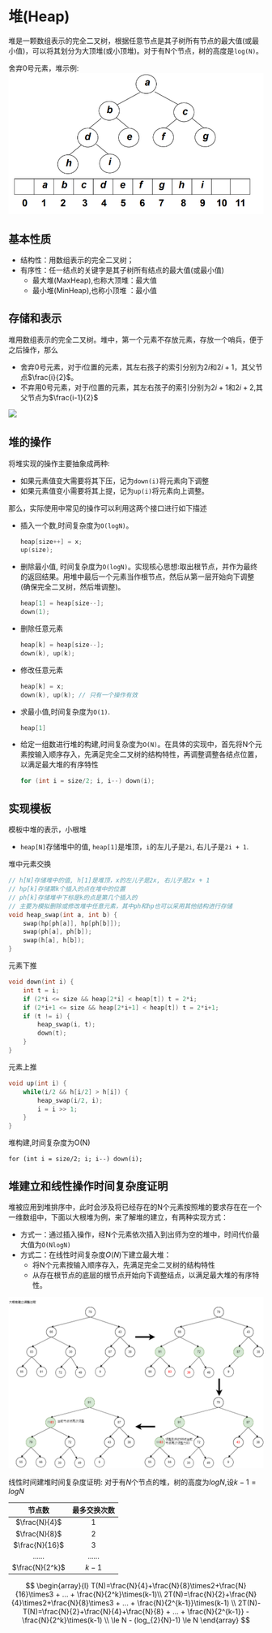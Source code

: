 # 堆(Heap)

堆是一颗数组表示的完全二叉树，根据任意节点是其子树所有节点的最大值(或最小值)，可以将其划分为大顶堆(或小顶堆)。对于有N个节点，树的高度是`log(N)`。

舍弃0号元素，堆示例:
![](./img/Heap-Example.png)
## 基本性质
- 结构性：用数组表示的完全二叉树；
- 有序性：任一结点的关键字是其子树所有结点的最大值(或最小值)
  - 最大堆(MaxHeap),也称大顶堆：最大值
  - 最小堆(MinHeap),也称小顶堆 ：最小值

## 存储和表示
堆用数组表示的完全二叉树。堆中，第一个元素不存放元素，存放一个哨兵，便于之后操作，那么
- 舍弃0号元素，对于$i$位置的元素，其左右孩子的索引分别为$2i$和$2i+1$，其父节点$\frac{i}{2}$。
- 不弃用0号元素，对于$i$位置的元素，其左右孩子的索引分别为$2i+1$和$2i+2$,其父节点为$\frac{i-1}{2}$

![](./img/堆的表示.png)

## 堆的操作
将堆实现的操作主要抽象成两种:
- 如果元素值变大需要将其下压，记为`down(i)`将元素向下调整
- 如果元素值变小需要将其上提，记为`up(i)`将元素向上调整。

那么，实际使用中常见的操作可以利用这两个接口进行如下描述
- 插入一个数,时间复杂度为`O(logN)`。
  ```C++
  heap[size++] = x;
  up(size);
  ```
- 删除最小值, 时间复杂度为`O(logN)`。实现核心思想:取出根节点，并作为最终的返回结果。用堆中最后一个元素当作根节点，然后从第一层开始向下调整(确保完全二叉树，然后堆调整)。
  ```C++
  heap[1] = heap[size--];
  down(1);
  ```
- 删除任意元素
  ```C++
  heap[k] = heap[size--];
  down(k), up(k);
  ```
- 修改任意元素
  ```C++
  heap[k] = x;
  down(k), up(k); // 只有一个操作有效
  ```
- 求最小值,时间复杂度为`O(1)`.
  ```c++
  heap[1]
  ```
- 给定一组数进行堆的构建,时间复杂度为`O(N)`。在具体的实现中，首先将N个元素按输入顺序存入，先满足完全二叉树的结构特性，再调整调整各结点位置，以满足最大堆的有序特性
  ```C++
  for (int i = size/2; i, i--) down(i);
  ```
## 实现模板
模板中堆的表示，小根堆
- `heap[N]`存储堆中的值, `heap[1]`是堆顶，`i`的左儿子是`2i`, 右儿子是`2i + 1`. 

堆中元素交换
```C++
// h[N]存储堆中的值, h[1]是堆顶，x的左儿子是2x, 右儿子是2x + 1
// hp[k]存储第k个插入的点在堆中的位置
// ph[k]存储堆中下标是k的点是第几个插入的
// 主要为模拟删除或修改堆中任意元素，其中ph和hp也可以采用其他结构进行存储
void heap_swap(int a, int b) {
    swap(hp[ph[a]], hp[ph[b]]);
    swap(ph[a], ph[b]);
    swap(h[a], h[b]);
}
```

元素下推
```C++
void down(int i) {
    int t = i;
    if (2*i <= size && heap[2*i] < heap[t]) t = 2*i;
    if (2*i+1 <= size && heap[2*i+1] < heap[t]) t = 2*i+1;
    if (t != i) {
        heap_swap(i, t);
        down(t);
    }
}
```

元素上推
```C++
void up(int i) {
    while(i/2 && h[i/2] > h[i]) {
        heap_swap(i/2, i);
        i = i >> 1;
    }
}
```
堆构建,时间复杂度为O(N)
```
for (int i = size/2; i; i--) down(i);
```
## 堆建立和线性操作时间复杂度证明

堆被应用到堆排序中，此时会涉及将已经存在的N个元素按照堆的要求存在在一个一维数组中，下面以大根堆为例，来了解堆的建立，有两种实现方式：

- 方式一：通过插入操作，经N个元素依次插入到出师为空的堆中，时间代价最大值为`O(NlogN)`
- 方式二：在线性时间复杂度$O(N)$下建立最大堆：
    - 将N个元素按输入顺序存入，先满足完全二叉树的结构特性
    - 从存在根节点的底层的根节点开始向下调整结点，以满足最大堆的有序特性。

![](./img/HeapAdjust.png)

线性时间建堆时间复杂度证明:
对于有$N$个节点的堆，树的高度为$logN$,设$k-1=logN$

|     节点数      | 最多交换次数 |
| :-------------: | :----------: |
|  $\frac{N}{4}$  |      1       |
|  $\frac{N}{8}$  |      2       |
| $\frac{N}{16}$  |      3       |
|     ......      |    ......    |
| $\frac{N}{2^k}$ |    $k-1$     |


$$
\begin{array}{l}
T(N)=\frac{N}{4}+\frac{N}{8}\times2+\frac{N}{16}\times3 + ... + \frac{N}{2^k}\times(k-1)\\
2T(N)=\frac{N}{2}+\frac{N}{4}\times2+\frac{N}{8}\times3 + ... + \frac{N}{2^{k-1}}\times(k-1) \\
2T(N)-T(N)=\frac{N}{2}+\frac{N}{4}+\frac{N}{8} + ... + \frac{N}{2^{k-1}} - \frac{N}{2^k}\times(k-1) \\
\le N - (log_{2}{N}-1) \le N
\end{array}
$$

